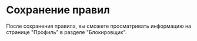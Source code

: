 # Сохранение правил

После сохранения правила, вы сможете просматривать информацию на странице "Профиль" в разделе "Блокировщик".
